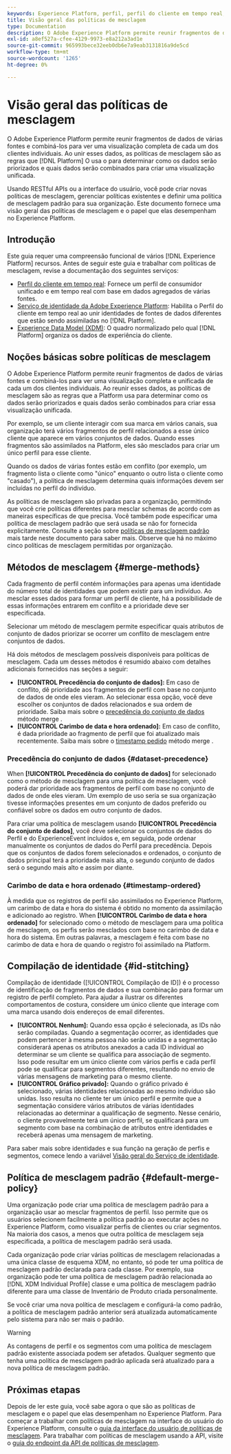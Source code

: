 ```yaml
---
keywords: Experience Platform, perfil, perfil do cliente em tempo real, políticas de mesclagem, interface do usuário, interface do usuário, carimbo de data e hora solicitado, precedência do conjunto de dados
title: Visão geral das políticas de mesclagem
type: Documentation
description: O Adobe Experience Platform permite reunir fragmentos de dados de várias fontes e combiná-los para ver uma exibição completa de seus clientes individuais. Ao reunir esses dados, as políticas de mesclagem são as regras que a Platform usa para determinar como os dados serão priorizados e quais dados serão combinados para criar a exibição unificada.
exl-id: a8ef527a-cfee-4129-9973-e8a212a3ad1e
source-git-commit: 965993bece32eeb0db6e7a9eab3131816a9de5cd
workflow-type: tm+mt
source-wordcount: '1265'
ht-degree: 0%

---
```


# Visão geral das políticas de mesclagem

O Adobe Experience Platform permite reunir fragmentos de dados de várias fontes e combiná-los para ver uma visualização completa de cada um dos clientes individuais. Ao unir esses dados, as políticas de mesclagem são as regras que [!DNL Platform] O usa o para determinar como os dados serão priorizados e quais dados serão combinados para criar uma visualização unificada.

Usando RESTful APIs ou a interface do usuário, você pode criar novas políticas de mesclagem, gerenciar políticas existentes e definir uma política de mesclagem padrão para sua organização. Este documento fornece uma visão geral das políticas de mesclagem e o papel que elas desempenham no Experience Platform.

## Introdução

Este guia requer uma compreensão funcional de vários [!DNL Experience Platform] recursos. Antes de seguir este guia e trabalhar com políticas de mesclagem, revise a documentação dos seguintes serviços:

* [Perfil do cliente em tempo real](../home.md): Fornece um perfil de consumidor unificado e em tempo real com base em dados agregados de várias fontes.
* [Serviço de identidade da Adobe Experience Platform](../../identity-service/home.md): Habilita o Perfil do cliente em tempo real ao unir identidades de fontes de dados diferentes que estão sendo assimiladas no [!DNL Platform].
* [Experience Data Model (XDM)](../../xdm/home.md): O quadro normalizado pelo qual [!DNL Platform] organiza os dados de experiência do cliente.

## Noções básicas sobre políticas de mesclagem

O Adobe Experience Platform permite reunir fragmentos de dados de várias fontes e combiná-los para ver uma visualização completa e unificada de cada um dos clientes individuais. Ao reunir esses dados, as políticas de mesclagem são as regras que a Platform usa para determinar como os dados serão priorizados e quais dados serão combinados para criar essa visualização unificada.

Por exemplo, se um cliente interagir com sua marca em vários canais, sua organização terá vários fragmentos de perfil relacionados a esse único cliente que aparece em vários conjuntos de dados. Quando esses fragmentos são assimilados na Platform, eles são mesclados para criar um único perfil para esse cliente.

Quando os dados de várias fontes estão em conflito (por exemplo, um fragmento lista o cliente como &quot;único&quot; enquanto o outro lista o cliente como &quot;casado&quot;), a política de mesclagem determina quais informações devem ser incluídas no perfil do indivíduo.

As políticas de mesclagem são privadas para a organização, permitindo que você crie políticas diferentes para mesclar schemas de acordo com as maneiras específicas de que precisa. Você também pode especificar uma política de mesclagem padrão que será usada se não for fornecida explicitamente. Consulte a seção sobre [políticas de mesclagem padrão](#default-merge-policy) mais tarde neste documento para saber mais. Observe que há no máximo cinco políticas de mesclagem permitidas por organização.

## Métodos de mesclagem {#merge-methods}

Cada fragmento de perfil contém informações para apenas uma identidade do número total de identidades que podem existir para um indivíduo. Ao mesclar esses dados para formar um perfil de cliente, há a possibilidade de essas informações entrarem em conflito e a prioridade deve ser especificada.

Selecionar um método de mesclagem permite especificar quais atributos de conjunto de dados priorizar se ocorrer um conflito de mesclagem entre conjuntos de dados.

Há dois métodos de mesclagem possíveis disponíveis para políticas de mesclagem. Cada um desses métodos é resumido abaixo com detalhes adicionais fornecidos nas seções a seguir:

* **[!UICONTROL Precedência do conjunto de dados]:** Em caso de conflito, dê prioridade aos fragmentos de perfil com base no conjunto de dados de onde eles vieram. Ao selecionar essa opção, você deve escolher os conjuntos de dados relacionados e sua ordem de prioridade. Saiba mais sobre o [precedência do conjunto de dados](#dataset-precedence) método merge .
* **[!UICONTROL Carimbo de data e hora ordenado]:** Em caso de conflito, é dada prioridade ao fragmento de perfil que foi atualizado mais recentemente. Saiba mais sobre o [timestamp pedido](#timestamp-ordered) método merge .

### Precedência do conjunto de dados {#dataset-precedence}

When **[!UICONTROL Precedência do conjunto de dados]** for selecionado como o método de mesclagem para uma política de mesclagem, você poderá dar prioridade aos fragmentos de perfil com base no conjunto de dados de onde eles vieram. Um exemplo de uso seria se sua organização tivesse informações presentes em um conjunto de dados preferido ou confiável sobre os dados em outro conjunto de dados.

Para criar uma política de mesclagem usando **[!UICONTROL Precedência do conjunto de dados]**, você deve selecionar os conjuntos de dados do Perfil e do ExperienceEvent incluídos e, em seguida, pode ordenar manualmente os conjuntos de dados do Perfil para precedência. Depois que os conjuntos de dados forem selecionados e ordenados, o conjunto de dados principal terá a prioridade mais alta, o segundo conjunto de dados será o segundo mais alto e assim por diante.

### Carimbo de data e hora ordenado {#timestamp-ordered}

À medida que os registros de perfil são assimilados no Experience Platform, um carimbo de data e hora do sistema é obtido no momento da assimilação e adicionado ao registro. When **[!UICONTROL Carimbo de data e hora ordenado]** for selecionado como o método de mesclagem para uma política de mesclagem, os perfis serão mesclados com base no carimbo de data e hora do sistema. Em outras palavras, a mesclagem é feita com base no carimbo de data e hora de quando o registro foi assimilado na Platform.

## Compilação de identidade {#id-stitching}

Compilação de identidade ([!UICONTROL Compilação de ID]) é o processo de identificação de fragmentos de dados e sua combinação para formar um registro de perfil completo. Para ajudar a ilustrar os diferentes comportamentos de costura, considere um único cliente que interage com uma marca usando dois endereços de email diferentes.

* **[!UICONTROL Nenhum]:** Quando essa opção é selecionada, as IDs não serão compiladas. Quando a segmentação ocorrer, as identidades que podem pertencer à mesma pessoa não serão unidas e a segmentação considerará apenas os atributos anexados a cada ID individual ao determinar se um cliente se qualifica para associação de segmento. Isso pode resultar em um único cliente com vários perfis e cada perfil pode se qualificar para segmentos diferentes, resultando no envio de várias mensagens de marketing para o mesmo cliente.
* **[!UICONTROL Gráfico privado]:** Quando o gráfico privado é selecionado, várias identidades relacionadas ao mesmo indivíduo são unidas. Isso resulta no cliente ter um único perfil e permite que a segmentação considere vários atributos de várias identidades relacionadas ao determinar a qualificação de segmento. Nesse cenário, o cliente provavelmente terá um único perfil, se qualificará para um segmento com base na combinação de atributos entre identidades e receberá apenas uma mensagem de marketing.

Para saber mais sobre identidades e sua função na geração de perfis e segmentos, comece lendo a variável [Visão geral do Serviço de identidade](../../identity-service/home.md).

## Política de mesclagem padrão {#default-merge-policy}

Uma organização pode criar uma política de mesclagem padrão para a organização usar ao mesclar fragmentos de perfil. Isso permite que os usuários selecionem facilmente a política padrão ao executar ações no Experience Platform, como visualizar perfis de clientes ou criar segmentos. Na maioria dos casos, a menos que outra política de mesclagem seja especificada, a política de mesclagem padrão será usada.

Cada organização pode criar várias políticas de mesclagem relacionadas a uma única classe de esquema XDM, no entanto, só pode ter uma política de mesclagem padrão declarada para cada classe. Por exemplo, sua organização pode ter uma política de mesclagem padrão relacionada ao [!DNL XDM Individual Profile] classe e uma política de mesclagem padrão diferente para uma classe de Inventário de Produto criada personalmente.

Se você criar uma nova política de mesclagem e configurá-la como padrão, a política de mesclagem padrão anterior será atualizada automaticamente pelo sistema para não ser mais o padrão.

>[!WARNING]
>
>As contagens de perfil e os segmentos com uma política de mesclagem padrão existente associada podem ser afetados. Qualquer segmento que tenha uma política de mesclagem padrão aplicada será atualizado para a nova política de mesclagem padrão.

## Próximas etapas

Depois de ler este guia, você sabe agora o que são as políticas de mesclagem e o papel que elas desempenham no Experience Platform. Para começar a trabalhar com políticas de mesclagem na interface do usuário do Experience Platform, consulte o [guia da interface do usuário de políticas de mesclagem](ui-guide.md). Para trabalhar com políticas de mesclagem usando a API, visite o [guia do endpoint da API de políticas de mesclagem](../api/merge-policies.md).
